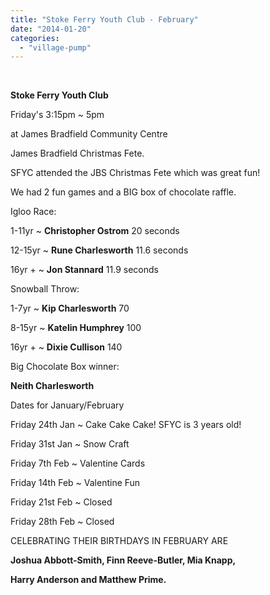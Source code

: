 ```yaml
---
title: "Stoke Ferry Youth Club - February"
date: "2014-01-20"
categories: 
  - "village-pump"
---
```


 

**Stoke Ferry Youth Club**

Friday's 3:15pm ~ 5pm

at James Bradfield Community Centre

James Bradfield Christmas Fete.

SFYC attended the JBS Christmas Fete which was great fun!

We had 2 fun games and a BIG box of chocolate raffle.

Igloo Race:

1-11yr ~ **Christopher Ostrom** 20 seconds

12-15yr ~ **Rune Charlesworth** 11.6 seconds

16yr + ~ **Jon Stannard** 11.9 seconds

Snowball Throw:

1-7yr ~ **Kip Charlesworth** 70

8-15yr ~ **Katelin Humphrey** 100

16yr + ~ **Dixie Cullison** 140

Big Chocolate Box winner:

**Neith Charlesworth**

Dates for January/February

Friday 24th Jan ~ Cake Cake Cake! SFYC is 3 years old!

Friday 31st Jan ~ Snow Craft

Friday 7th Feb ~ Valentine Cards

Friday 14th Feb ~ Valentine Fun

Friday 21st Feb ~ Closed

Friday 28th Feb ~ Closed

CELEBRATING THEIR BIRTHDAYS IN FEBRUARY ARE

**Joshua Abbott-Smith, Finn Reeve-Butler, Mia Knapp,**

**Harry Anderson and Matthew Prime.**
